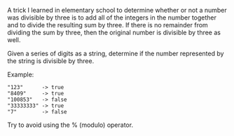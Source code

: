 A trick I learned in elementary school to determine whether or not a number was divisible by three is to add all of the integers in the number together and to divide the resulting sum by three. If there is no remainder from dividing the sum by three, then the original number is divisible by three as well.

Given a series of digits as a string, determine if the number represented by the string is divisible by three.

Example:

```
"123"      -> true
"8409"     -> true
"100853"   -> false
"33333333" -> true
"7"        -> false
```

Try to avoid using the % (modulo) operator.  